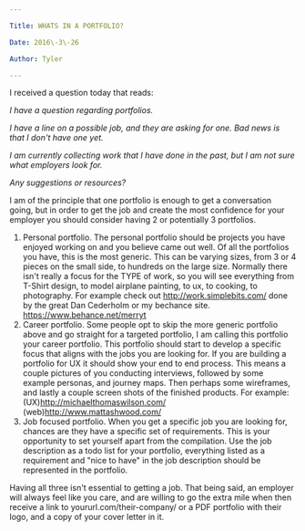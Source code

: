 ```yaml
---

Title: WHATS IN A PORTFOLIO?

Date: 2016\-3\-26

Author: Tyler

---
```


I received a question today that reads:

*I have a question regarding portfolios\.*

*I have a line on a possible job, and they are asking for one\. Bad news is that I don't have one yet\.*

*I am currently collecting work that I have done in the past, but I am not sure what employers look for\.*

*Any suggestions or resources?*

I am of the principle that one portfolio is enough to get a conversation going, but in order to get the job and create the most confidence for your employer you should consider having 2 or potentially 3 portfolios\.

1. Personal portfolio\. The personal portfolio should be projects you have enjoyed working on and you believe came out well\. Of all the portfolios you have, this is the most generic\. This can be varying sizes, from 3 or 4 pieces on the small side, to hundreds on the large size\. Normally there isn't really a focus for the TYPE of work, so you will see everything from T\-Shirt design, to model airplane painting, to ux, to cooking, to photography\. For example check out [http://work\.simplebits\.com/](http://work.simplebits.com/) done by the great Dan Cederholm or my bechance site\. [https://www\.behance\.net/merryt](https://www.behance.net/merryt)
2. Career portfolio\. Some people opt to skip the more generic portfolio above and go straight for a targeted portfolio, I am calling this portfolio your career portfolio\. This portfolio should start to develop a specific focus that aligns with the jobs you are looking for\. If you are building a portfolio for UX it should show your end to end process\. This means a couple pictures of you conducting interviews, followed by some example personas, and journey maps\. Then perhaps some wireframes, and lastly a couple screen shots of the finished products\. For example: \(UX\)[http://michaelthomaswilson\.com/](http://michaelthomaswilson.com/) \(web\)[http://www\.mattashwood\.com/](http://www.mattashwood.com/)
3. Job focused portfolio\. When you get a specific job you are looking for, chances are they have a specific set of requirements\. This is your opportunity to set yourself apart from the compilation\. Use the job description as a todo list for your portfolio, everything listed as a requirement and "nice to have" in the job description should be represented in the portfolio\.

Having all three isn't essential to getting a job\. That being said, an employer will always feel like you care, and are willing to go the extra mile when then receive a link to yoururl\.com/their\-company/ or a PDF portfolio with their logo, and a copy of your cover letter in it\.

